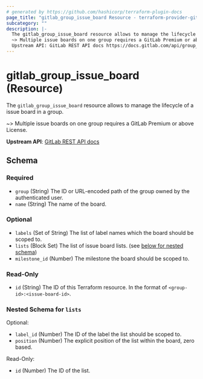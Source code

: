 ```yaml
---
# generated by https://github.com/hashicorp/terraform-plugin-docs
page_title: "gitlab_group_issue_board Resource - terraform-provider-gitlab"
subcategory: ""
description: |-
  The gitlab_group_issue_board resource allows to manage the lifecycle of a issue board in a group.
  ~> Multiple issue boards on one group requires a GitLab Premium or above License.
  Upstream API: GitLab REST API docs https://docs.gitlab.com/api/group_boards/
---
```


# gitlab_group_issue_board (Resource)

The `gitlab_group_issue_board` resource allows to manage the lifecycle of a issue board in a group.

~> Multiple issue boards on one group requires a GitLab Premium or above License.

**Upstream API**: [GitLab REST API docs](https://docs.gitlab.com/api/group_boards/)



<!-- schema generated by tfplugindocs -->
## Schema

### Required

- `group` (String) The ID or URL-encoded path of the group owned by the authenticated user.
- `name` (String) The name of the board.

### Optional

- `labels` (Set of String) The list of label names which the board should be scoped to.
- `lists` (Block Set) The list of issue board lists. (see [below for nested schema](#nestedblock--lists))
- `milestone_id` (Number) The milestone the board should be scoped to.

### Read-Only

- `id` (String) The ID of this Terraform resource. In the format of `<group-id>:<issue-board-id>`.

<a id="nestedblock--lists"></a>
### Nested Schema for `lists`

Optional:

- `label_id` (Number) The ID of the label the list should be scoped to.
- `position` (Number) The explicit position of the list within the board, zero based.

Read-Only:

- `id` (Number) The ID of the list.
